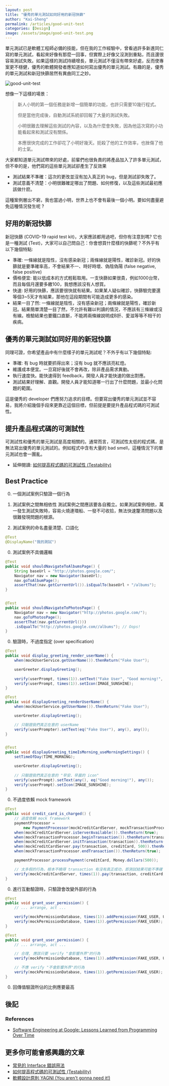 ```yaml
---
layout: post
title: "優秀的單元測試如同好用的新冠快篩"
author: "Kai-Sheng"
permalink: /articles/good-unit-test
categories: [Design]
image: /assets/image/good-unit-test.png
--- 
```


單元測試已是軟體工程師必備的技能，但在我的工作經驗中，曾看過許多新進同仁寫的單元測試，看起來好像有那麼一回事，但實際上好像又沒測到重點，而且還很容易測試失敗。如果這樣的測試持續增長，單元測試不僅沒有帶來好處，反而使專案更不穩健，優秀的軟體開發者應知道如何寫出優秀的單元測試。有趣的是，優秀的單元測試和新冠快篩居然有異曲同工之妙。

 ![good-unit-test](/assets/image/good-unit-test.png?style=center)

想像一下這樣的場景：

>
> 新人小明的第一個任務是新增一個簡單的功能，也許只需要10幾行程式。
>
> 但是當他完成後，自動測試系統卻回報了大量的測試失敗。
>
> 小明很難去理解這些測試的內容，以及為什麼會失敗，因為他這次寫的小功能看起來和測試沒有關係。
>
> 本應很快完成的工作卻花了小明好幾天。扼殺了他的工作效率，也挫傷了他的士氣。
>

大家都知道單元測試帶來的好處，前輩們也很負責的將產品加入了許多單元測試，但不幸的是，他們寫的這些單元測試卻產生了反效果
- 測試結果不準確：這次的更改並沒有加入真正的 bug，但是測試卻失敗了。
- 測試意義不清楚：小明很難確定哪出了問題、如何修復，以及這些測試最初應該做什麽。

這種案例層出不窮，我也當過小明，世界上也不會有最後一個小明。要如何盡量避免這種情況發生呢 ?

## **好用的新冠快篩**
新冠快篩 (COVID-19 rapid test kit)，大家應該都用過吧，但你有注意到嗎? 它也是一種測試 (Test)，大家可以自己問自己：你會想買什麼樣的快篩呢？不外乎有以下幾個特點:

- 準確: 一條線就是陰性，沒有感染新冠；兩條線就是陽性，確診新冠。好的快篩就是要準確率高，不會結果不一、時好時壞、偽陰偽陽 (false negative, false positive)
- 價格便宜: 能以低成本的方式輕鬆取用。一支快篩如果很貴，例如1000台幣，而且每個月還要多繳100，我想應該沒有人想買。
- 快速: 好用的快篩，應該要很快就有結果。如果某人疑似確診，快篩驗完要還等個3~5天才有結果，那他在這段期間有可能造成更多的感染。
- 結果一目了然: 一條線就是陰性，沒有感染新冠；兩條線就是陽性，確診新冠。結果簡單清楚一目了然，不允許有難以判讀的情況，不應該有三條線或沒有線。檢驗結果也要鐵口直斷，不能將兩條線說明成B肝、愛滋等等不相干的疾病。

## **優秀的單元測試如同好用的新冠快篩**
同理可證，你希望產品中有什麼樣子的單元測試呢？不外乎有以下幾個特點:

- 準確: 有 bug 時就要抓得出來；沒有 bug 就不應該亮紅燈。
- 維護成本便宜。一旦寫好後就不會再改，除非產品需求異動。
- 執行速度快。能快速得到 feedback，開發人員才能快速的做出對應。
- 測試結果好理解、直觀。開發人員才能知道哪一行出了什麼問題，並最小化問題的範圍。

這是優秀的 developer 們應努力追求的目標。但要寫出優秀的單元測試並不容易，我將介紹幾個手段來更靠近這個目標，但前提是要提升產品程式碼的可測試性。

## **提升產品程式碼的可測試性**
可測試性和優秀的單元測試是高度相關的。通常而言，可測試性太低的程式碼，是無法寫出優秀的單元測試的。例如程式中含有大量的 bad smell，這種情況下的單元測試也會一團亂。

- 延伸閱讀: [如何提高程式碼的可測試性 (Testability)](/articles/testability)

## **Best Practice**
0. 一個測試案例只驗證一個行為

0. 測試案例之間無相依性
測試案例之間應該要各自獨立。如果測試案例相依，萬一發生測試失敗時，容易火燒連環船、一發不可收拾，無法快速釐清問題以及很難發現問題的根源。

0. 測試案例的命名盡量清楚、口語化

```java
@Test
@DisplayName("我的測試")

```
0. 測試案例不具備邏輯

```java
@Test
public void shouldNavigateToAlbumsPage() {
    String baseUrl = "http://photos.google.com/";
    Navigator nav = new Navigator(baseUrl);
    nav.goToAlbumPage();
    assertThat(nav.getCurrentUrl()).isEqualTo(baseUrl + "/albums");
}


@Test
public void shouldNavigateToPhotosPage() {
    Navigator nav = new Navigator("http://photos.google.com/");
    nav.goToPhotosPage();
    assertThat(nav.getCurrentUrl()))
    .isEqualTo("http://photos.google.com//albums"); // Oops!
}
```


0. 驗證時，不過度指定  (over specification)

```java
@Test 
public void display_greeting_render_userName() {
    when(mockUserService.getUserName()).thenReturn("Fake User");

    userGreeter.displayGreeting(); 
        
    verify(userPrompt, times(1)).setText("Fake User", "Good morning!", "Version 2.1");
    verify(userPrompt, times(1)).setIcon(IMAGE_SUNSHINE);
}
```


```java
@Test 
public void displayGreeting_renderUserName() {    
    when(mockUserService.getUserName()).thenReturn("Fake User");

    userGreeter.displayGreeting(); 

    // 只驗證我們真正在意的 userName
    verify(userPrompter).setText(eq("Fake User"), any(), any());
}


@Test 
public void displayGreeting_timeIsMorning_useMorningSettings() {
    setTimeOfDay(TIME_MORNING);

    userGreeter.displayGreeting(); 
    
    // 只驗證我們真正在意的 "早安、早晨的 icon"
    verify(userPrompt).setText(any(), eq("Good morning!"), any());
    verify(userPrompt).setIcon(IMAGE_SUNSHINE);
}
```

0. 不過度依賴 mock framework

```java
@Test 
public void credit_card_is_charged() {    
    // 過度依賴 mock framework
    paymentProcessor =
        new PaymentProcessor(mockCreditCardServer, mockTransactionProcessor);    
    when(mockCreditCardServer.isServerAvailable()).thenReturn(true);
    when(mockTransactionProcessor.beginTransaction()).thenReturn(transaction);
    when(mockCreditCardServer.initTransaction(transaction)).thenReturn(true);
    when(mockCreditCardServer.pay(transaction, creditCard, 500)).thenReturn(false);
    when(mockTransactionProcessor.endTransaction()).thenReturn(true);

    paymentProcessor.processPayment(creditCard, Money.dollars(500));

    // 太多假的行為，根本不曉得 transaction 有沒有真正成功，即測試結果可能不準確
    verify(mockCreditCardServer, times(1)).pay(transaction, creditCard, 500);
}
```


0. 進行互動驗證時，只驗證會改變外部的行為

```java
@Test 
public void grant_user_permission() {   
    // ... arrange, act ...

    verify(mockPermissionDatabase, times(1)).addPermission(FAKE_USER, USER_ACCESS);
    verify(mockPermissionDatabase, times(1)).getPermission(FAKE_USER);
}
```

```java
@Test 
public void grant_user_permission() {   
    // ... arrange, act ...

    // 合理, 應該只要 verify "會影響外界"的行為
    verify(mockPermissionDatabase, times(1)).addPermission(FAKE_USER, USER_ACCESS);

    // 不應 verify "不會影響外界"的行為
    verify(mockPermissionDatabase, times(1)).getPermission(FAKE_USER);
}
```

0. 回傳值驗證所佔的比例應要最高

## **後記**
 

### **References**
- [Software Engineering at Google: Lessons Learned from Programming Over Time](https://www.amazon.com/Software-Engineering-Google-Lessons-Programming/dp/1492082791)

## **更多你可能會感興趣的文章**
- [常見的 Interface 錯誤用法](/articles/anti-pattern-of-java-interface-impl-style)
- [如何提高程式碼的可測試性 (Testability)](/articles/testability)
- [軟體設計原則 YAGNI (You aren't gonna need it!)](/articles/testability)